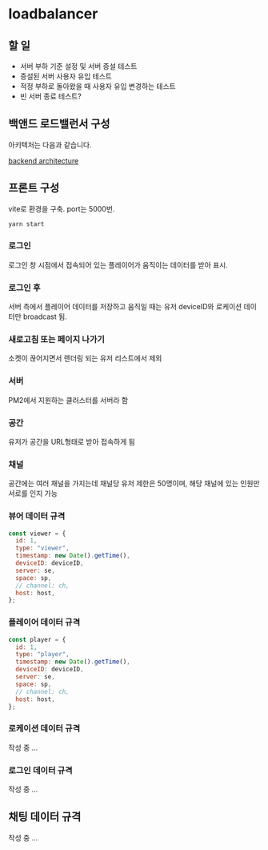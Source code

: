 # loadbalancer

## 할 일

- 서버 부하 기준 설정 및 서버 증설 테스트
- 증설된 서버 사용자 유입 테스트
- 적정 부하로 돌아왔을 때 사용자 유입 변경하는 테스트
- 빈 서버 종료 테스트?

## 백앤드 로드밸런서 구성

아키텍처는 다음과 같습니다.

[backend architecture](https://github.com/pg-kkn1125/loadbalancer/blob/main/backend/README.md)

## 프론트 구성

vite로 환경을 구축. port는 5000번.

```bash
yarn start
```

### 로그인

로그인 창 시점에서 접속되어 있는 플레이어가 움직이는 데이터를 받아 표시.

### 로그인 후

서버 측에서 플레이어 데이터를 저장하고 움직일 때는 유저 deviceID와 로케이션 데이터만 broadcast 됨.

### 새로고침 또는 페이지 나가기

소켓이 끊어지면서 렌더링 되는 유저 리스트에서 제외

### 서버

PM2에서 지원하는 클러스터를 서버라 함

### 공간

유저가 공간을 URL형태로 받아 접속하게 됨

### 채널

공간에는 여러 채널을 가지는데 채널당 유저 제한은 50명이며, 해당 채널에 있는 인원만 서로를 인지 가능

### 뷰어 데이터 규격

```javascript
const viewer = {
  id: 1,
  type: "viewer",
  timestamp: new Date().getTime(),
  deviceID: deviceID,
  server: se,
  space: sp,
  // channel: ch,
  host: host,
};
```

### 플레이어 데이터 규격

```javascript
const player = {
  id: 1,
  type: "player",
  timestamp: new Date().getTime(),
  deviceID: deviceID,
  server: se,
  space: sp,
  // channel: ch,
  host: host,
};
```

### 로케이션 데이터 규격

작성 중 ...

### 로그인 데이터 규격

작성 중 ...

## 채팅 데이터 규격

작성 중 ...
